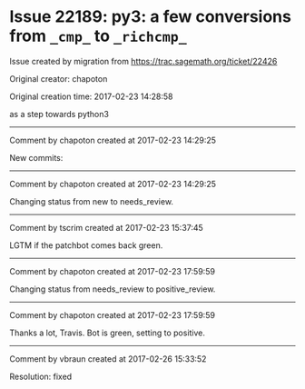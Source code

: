 # Issue 22189: py3: a few conversions from `_cmp_` to `_richcmp_`

Issue created by migration from https://trac.sagemath.org/ticket/22426

Original creator: chapoton

Original creation time: 2017-02-23 14:28:58

as a step towards python3



---

Comment by chapoton created at 2017-02-23 14:29:25

New commits:


---

Comment by chapoton created at 2017-02-23 14:29:25

Changing status from new to needs_review.


---

Comment by tscrim created at 2017-02-23 15:37:45

LGTM if the patchbot comes back green.


---

Comment by chapoton created at 2017-02-23 17:59:59

Changing status from needs_review to positive_review.


---

Comment by chapoton created at 2017-02-23 17:59:59

Thanks a lot, Travis. Bot is green, setting to positive.


---

Comment by vbraun created at 2017-02-26 15:33:52

Resolution: fixed
